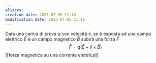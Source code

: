 ```yaml
---
aliases: 
creation date: 2023-07-05 11:16
modification date: 2023-07-05 11:16
---
```


Data una carica di prova $q$ con velocità $\bar{v}$, se è esposta ad una campo elettrico $\bar{E}$ e un campo magnetico $\bar{B}$ subirà una forza $\bar{F}$
$$  \bar{F} = q(\bar{E} + \bar{v} \times \bar{B}) $$
[[forza magnetica su una corrente elettrica]]
